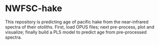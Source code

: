 # NWFSC-hake

This repository is predicting age of pacific hake from the near-infrared spectra of their otoliths. First, load OPUS files; next pre-process, plot and visualize; finally build a PLS model to predict age from pre-processed spectra. 